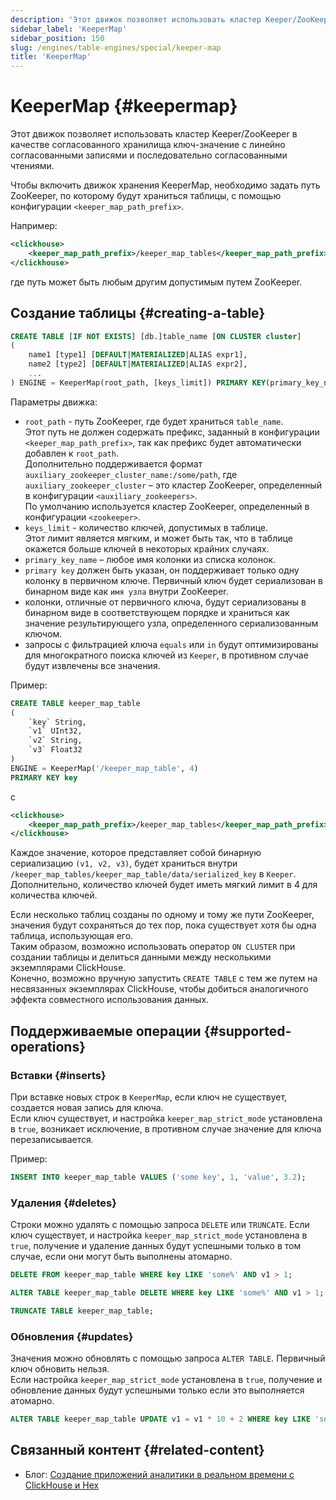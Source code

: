 ```yaml
---
description: 'Этот движок позволяет использовать кластер Keeper/ZooKeeper в качестве согласованного хранилища ключ-значение с линейно согласованными записями и последовательно согласованными чтениями.'
sidebar_label: 'KeeperMap'
sidebar_position: 150
slug: /engines/table-engines/special/keeper-map
title: 'KeeperMap'
---
```



# KeeperMap {#keepermap}

Этот движок позволяет использовать кластер Keeper/ZooKeeper в качестве согласованного хранилища ключ-значение с линейно согласованными записями и последовательно согласованными чтениями.

Чтобы включить движок хранения KeeperMap, необходимо задать путь ZooKeeper, по которому будут храниться таблицы, с помощью конфигурации `<keeper_map_path_prefix>`.

Например:

```xml
<clickhouse>
    <keeper_map_path_prefix>/keeper_map_tables</keeper_map_path_prefix>
</clickhouse>
```

где путь может быть любым другим допустимым путем ZooKeeper.

## Создание таблицы {#creating-a-table}

```sql
CREATE TABLE [IF NOT EXISTS] [db.]table_name [ON CLUSTER cluster]
(
    name1 [type1] [DEFAULT|MATERIALIZED|ALIAS expr1],
    name2 [type2] [DEFAULT|MATERIALIZED|ALIAS expr2],
    ...
) ENGINE = KeeperMap(root_path, [keys_limit]) PRIMARY KEY(primary_key_name)
```

Параметры движка:

- `root_path` - путь ZooKeeper, где будет храниться `table_name`.  
Этот путь не должен содержать префикс, заданный в конфигурации `<keeper_map_path_prefix>`, так как префикс будет автоматически добавлен к `root_path`.  
Дополнительно поддерживается формат `auxiliary_zookeeper_cluster_name:/some/path`, где `auxiliary_zookeeper_cluster` – это кластер ZooKeeper, определенный в конфигурации `<auxiliary_zookeepers>`.  
По умолчанию используется кластер ZooKeeper, определенный в конфигурации `<zookeeper>`.
- `keys_limit` - количество ключей, допустимых в таблице.  
Этот лимит является мягким, и может быть так, что в таблице окажется больше ключей в некоторых крайних случаях.
- `primary_key_name` – любое имя колонки из списка колонок.
- `primary key` должен быть указан, он поддерживает только одну колонку в первичном ключе. Первичный ключ будет сериализован в бинарном виде как `имя узла` внутри ZooKeeper. 
- колонки, отличные от первичного ключа, будут сериализованы в бинарном виде в соответствующем порядке и храниться как значение результирующего узла, определенного сериализованным ключом.
- запросы с фильтрацией ключа `equals` или `in` будут оптимизированы для многократного поиска ключей из `Keeper`, в противном случае будут извлечены все значения.

Пример:

```sql
CREATE TABLE keeper_map_table
(
    `key` String,
    `v1` UInt32,
    `v2` String,
    `v3` Float32
)
ENGINE = KeeperMap('/keeper_map_table', 4)
PRIMARY KEY key
```

с

```xml
<clickhouse>
    <keeper_map_path_prefix>/keeper_map_tables</keeper_map_path_prefix>
</clickhouse>
```

Каждое значение, которое представляет собой бинарную сериализацию `(v1, v2, v3)`, будет храниться внутри `/keeper_map_tables/keeper_map_table/data/serialized_key` в `Keeper`.
Дополнительно, количество ключей будет иметь мягкий лимит в 4 для количества ключей.

Если несколько таблиц созданы по одному и тому же пути ZooKeeper, значения будут сохраняться до тех пор, пока существует хотя бы одна таблица, использующая его.  
Таким образом, возможно использовать оператор `ON CLUSTER` при создании таблицы и делиться данными между несколькими экземплярами ClickHouse.  
Конечно, возможно вручную запустить `CREATE TABLE` с тем же путем на несвязанных экземплярах ClickHouse, чтобы добиться аналогичного эффекта совместного использования данных.

## Поддерживаемые операции {#supported-operations}

### Вставки {#inserts}

При вставке новых строк в `KeeperMap`, если ключ не существует, создается новая запись для ключа.  
Если ключ существует, и настройка `keeper_map_strict_mode` установлена в `true`, возникает исключение, в противном случае значение для ключа перезаписывается.

Пример:

```sql
INSERT INTO keeper_map_table VALUES ('some key', 1, 'value', 3.2);
```

### Удаления {#deletes}

Строки можно удалять с помощью запроса `DELETE` или `TRUNCATE`. 
Если ключ существует, и настройка `keeper_map_strict_mode` установлена в `true`, получение и удаление данных будут успешными только в том случае, если они могут быть выполнены атомарно.

```sql
DELETE FROM keeper_map_table WHERE key LIKE 'some%' AND v1 > 1;
```

```sql
ALTER TABLE keeper_map_table DELETE WHERE key LIKE 'some%' AND v1 > 1;
```

```sql
TRUNCATE TABLE keeper_map_table;
```

### Обновления {#updates}

Значения можно обновлять с помощью запроса `ALTER TABLE`. Первичный ключ обновить нельзя.  
Если настройка `keeper_map_strict_mode` установлена в `true`, получение и обновление данных будут успешными только если это выполняется атомарно.

```sql
ALTER TABLE keeper_map_table UPDATE v1 = v1 * 10 + 2 WHERE key LIKE 'some%' AND v3 > 3.1;
```

## Связанный контент {#related-content}

- Блог: [Создание приложений аналитики в реальном времени с ClickHouse и Hex](https://clickhouse.com/blog/building-real-time-applications-with-clickhouse-and-hex-notebook-keeper-engine)
